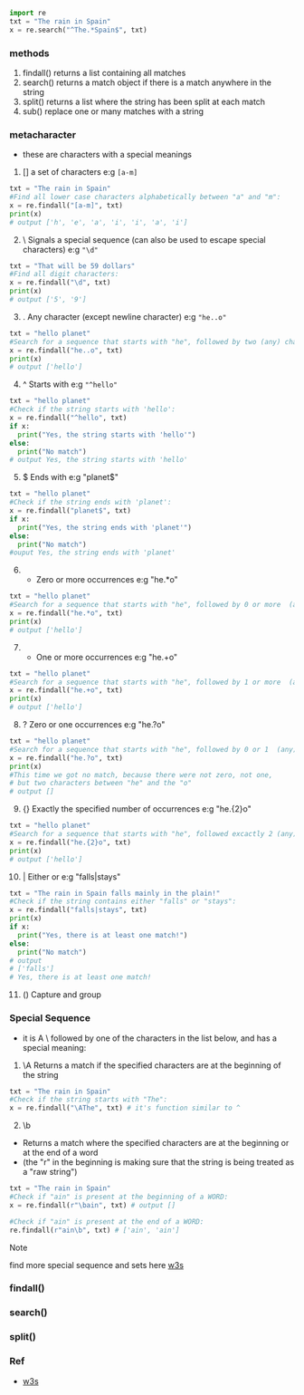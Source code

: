 ```py
import re
txt = "The rain in Spain"
x = re.search("^The.*Spain$", txt)
```
### methods
1. findall() returns a list containing all matches
2. search() returns a match object if there is a match anywhere in the string
3. split() returns a list where the string has been split at each match
4. sub() replace one or many matches with a string

### metacharacter
- these are characters with a special meanings

1. [] a set of characters e:g `[a-m]`
```py
txt = "The rain in Spain"
#Find all lower case characters alphabetically between "a" and "m":
x = re.findall("[a-m]", txt)
print(x)
# output ['h', 'e', 'a', 'i', 'i', 'a', 'i']
```
2. \ Signals a special sequence (can also be used to escape special characters) e:g `"\d"`
```py
txt = "That will be 59 dollars"
#Find all digit characters:
x = re.findall("\d", txt)
print(x)
# output ['5', '9']
```
3. . Any character (except newline character) e:g `"he..o"`
```py
txt = "hello planet"
#Search for a sequence that starts with "he", followed by two (any) characters, and an "o":
x = re.findall("he..o", txt)
print(x)
# output ['hello']
```
4. ^ Starts with e:g `"^hello"`
```py
txt = "hello planet"
#Check if the string starts with 'hello':
x = re.findall("^hello", txt)
if x:
  print("Yes, the string starts with 'hello'")
else:
  print("No match")
# output Yes, the string starts with 'hello'
```
5. $ Ends with e:g "planet$"
```py
txt = "hello planet"
#Check if the string ends with 'planet':
x = re.findall("planet$", txt)
if x:
  print("Yes, the string ends with 'planet'")
else:
  print("No match")
#ouput Yes, the string ends with 'planet'
```
6. * Zero or more occurrences e:g "he.*o"
```py
txt = "hello planet"
#Search for a sequence that starts with "he", followed by 0 or more  (any) characters, and an "o":
x = re.findall("he.*o", txt)
print(x)
# output ['hello']
```
7. + One or more occurrences e:g "he.+o"
```py
txt = "hello planet"
#Search for a sequence that starts with "he", followed by 1 or more  (any) characters, and an "o":
x = re.findall("he.+o", txt)
print(x)
# output ['hello']
```
8. ? Zero or one occurrences e:g "he.?o"
```py
txt = "hello planet"
#Search for a sequence that starts with "he", followed by 0 or 1  (any) character, and an "o":
x = re.findall("he.?o", txt)
print(x)
#This time we got no match, because there were not zero, not one,
# but two characters between "he" and the "o"
# output []
```
9. {} Exactly the specified number of occurrences e:g "he.{2}o"
```py
txt = "hello planet"
#Search for a sequence that starts with "he", followed excactly 2 (any) characters, and an "o":
x = re.findall("he.{2}o", txt)
print(x)
# output ['hello']
```
10. | Either or	e:g "falls|stays"
```py
txt = "The rain in Spain falls mainly in the plain!"
#Check if the string contains either "falls" or "stays":
x = re.findall("falls|stays", txt)
print(x)
if x:
  print("Yes, there is at least one match!")
else:
  print("No match")
# output
# ['falls']
# Yes, there is at least one match!
```
11. () Capture and group

### Special Sequence
- it is A \ followed by one of the characters in the list below, and has a special meaning:

1. \A Returns a match if the specified characters are at the beginning of the string
```py
txt = "The rain in Spain"
#Check if the string starts with "The":
x = re.findall("\AThe", txt) # it's function similar to ^
```

2. \b
- Returns a match where the specified characters are at the beginning or at the end of a word
- (the "r" in the beginning is making sure that the string is being treated as a "raw string")
```py
txt = "The rain in Spain"
#Check if "ain" is present at the beginning of a WORD:
x = re.findall(r"\bain", txt) # output []

#Check if "ain" is present at the end of a WORD:
re.findall(r"ain\b", txt) # ['ain', 'ain']
```
> [!NOTE]
> find more special sequence and sets here [w3s](https://www.w3schools.com/python/python_regex.asp)

### findall()
### search()
### split()

### Ref
- [w3s](https://www.w3schools.com/python/python_regex.asp)